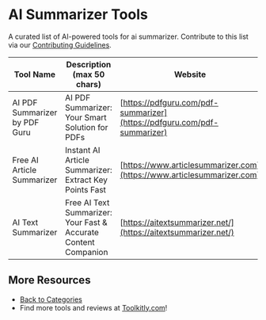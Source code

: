 # AI Summarizer Tools

A curated list of AI-powered tools for ai summarizer. Contribute to this list via our [Contributing Guidelines](https://github.com/ToolkitlyAI/awesome-ai-tools/blob/master/CONTRIBUTING.md).

| Tool Name | Description (max 50 chars) | Website |
|-----------|----------------------------|---------|
| AI PDF Summarizer by PDF Guru | AI PDF Summarizer: Your Smart Solution for PDFs | [https://pdfguru.com/pdf-summarizer](https://pdfguru.com/pdf-summarizer) |
| Free AI Article Summarizer | Instant AI Article Summarizer: Extract Key Points Fast | [https://www.articlesummarizer.com](https://www.articlesummarizer.com) |
| AI Text Summarizer | Free AI Text Summarizer: Your Fast & Accurate Content Companion | [https://aitextsummarizer.net/](https://aitextsummarizer.net/) |

## More Resources
- [Back to Categories](https://github.com/ToolkitlyAI/awesome-ai-tools/blob/master/README.md)
- Find more tools and reviews at [Toolkitly.com](https://toolkitly.com)!
